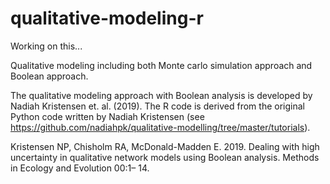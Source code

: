 # qualitative-modeling-r

Working on this...  

Qualitative modeling including both Monte carlo simulation approach and Boolean approach.  

The qualitative modeling approach with Boolean analysis is developed by Nadiah Kristensen et. al. (2019). The R code is derived from the original Python code written by Nadiah Kristensen (see https://github.com/nadiahpk/qualitative-modelling/tree/master/tutorials).

Kristensen NP, Chisholm RA, McDonald-Madden E. 2019. Dealing with high uncertainty in qualitative network models using Boolean analysis. Methods in Ecology and Evolution 00:1– 14. 

